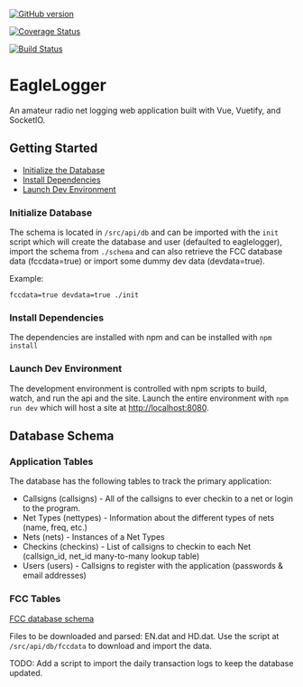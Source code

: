 [![GitHub version](https://badge.fury.io/gh/kevashcraft%2FEagleLogger.svg)](https://badge.fury.io/gh/kevashcraft%2FEagleLogger)

[![Coverage Status](https://coveralls.io/repos/github/kevashcraft/EagleLogger/badge.svg?branch=master)](https://coveralls.io/github/kevashcraft/EagleLogger?branch=master)

[![Build Status](https://travis-ci.org/kevashcraft/EagleLogger.svg?branch=master)](https://travis-ci.org/kevashcraft/EagleLogger)

# EagleLogger

An amateur radio net logging web application built with Vue, Vuetify, and SocketIO.

## Getting Started

* [Initialize the Database](#initialize-database)
* [Install Dependencies](#install-dependencies)
* [Launch Dev Environment](#launch-dev-environment)

### Initialize Database

The schema is located in `/src/api/db` and can be imported with the `init` script which will create the database and user (defaulted to eaglelogger), import the schema from `./schema` and can also retrieve the FCC database data (fccdata=true) or import some dummy dev data (devdata=true).

Example:

`fccdata=true devdata=true ./init`

### Install Dependencies

The dependencies are installed with npm and can be installed with `npm install`

### Launch Dev Environment

The development environment is controlled with npm scripts to build, watch, and run the api and the site. Launch the entire environment with `npm run dev` which will host a site at [http://localhost:8080](http://localhost:8080).

## Database Schema

### Application Tables

The database has the following tables to track the primary application:

* Callsigns (callsigns) - All of the callsigns to ever checkin to a net or login to the program.
* Net Types (nettypes) - Information about the different types of nets (name, freq, etc.)
* Nets (nets) - Instances of a Net Types
* Checkins (checkins) - List of callsigns to checkin to each Net (callsign_id, net_id many-to-many lookup table)
* Users (users) - Callsigns to register with the application (passwords & email addresses)

### FCC Tables

[FCC database schema](http://wireless.fcc.gov/uls/documentation/pa_ddef50.pdf)

Files to be downloaded and parsed: EN.dat and HD.dat. Use the script at `/src/api/db/fccdata` to download and import the data.

TODO: Add a script to import the daily transaction logs to keep the database updated.
